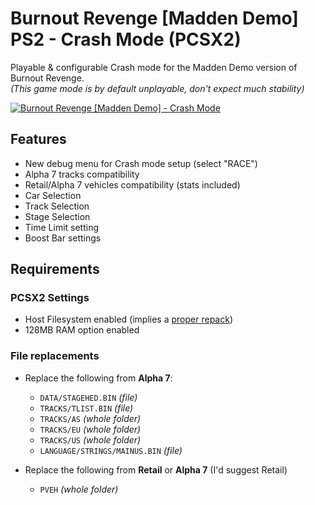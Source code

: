 # Burnout Revenge [Madden Demo] PS2 - Crash Mode (PCSX2)

Playable & configurable Crash mode for the Madden Demo version of Burnout Revenge.\
*(This game mode is by default unplayable, don't expect much stability)*

[![Burnout Revenge \[Madden Demo\] - Crash Mode](https://github.com/user-attachments/assets/89fd2c79-6ba0-4c29-aa66-74b6164a8949)](https://youtu.be/JRvQByE6E2g "Burnout Revenge \[Madden Demo\] - Crash Mode")

## Features
- New debug menu for Crash mode setup (select "RACE")
- Alpha 7 tracks compatibility
- Retail/Alpha 7 vehicles compatibility (stats included)
- Car Selection
- Track Selection
- Stage Selection
- Time Limit setting
- Boost Bar settings

## Requirements

### PCSX2 Settings
- Host Filesystem enabled (implies a [proper repack](https://github.com/Nahelam/PS2-Game-Mods/tree/main/Burnout%20Revenge/Madden%20Demo#hostfs-repack))
- 128MB RAM option enabled

### File replacements
- Replace the following from **Alpha 7**:
  - `DATA/STAGEHED.BIN` *(file)*
  - `TRACKS/TLIST.BIN` *(file)*
  - `TRACKS/AS` *(whole folder)*
  - `TRACKS/EU` *(whole folder)*
  - `TRACKS/US` *(whole folder)*
  - `LANGUAGE/STRINGS/MAINUS.BIN` *(file)*
 
- Replace the following from **Retail** or **Alpha 7** (I'd suggest Retail)
  - `PVEH` *(whole folder)*
